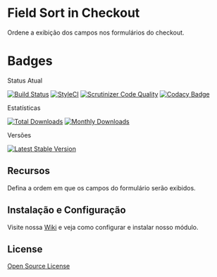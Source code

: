 # Field Sort in Checkout

Ordene a exibição dos campos nos formulários do checkout.

# Badges

Status Atual

[![Build Status](https://app.travis-ci.com/elisei/field-sort-in-checkout.svg?branch=Magento%402.3)](https://app.travis-ci.com/elisei/field-sort-in-checkout)
[![StyleCI](https://github.styleci.io/repos/432329126/shield?branch=Magento@2.3)](https://github.styleci.io/repos/432329126?branch=Magento@2.3)
[![Scrutinizer Code Quality](https://scrutinizer-ci.com/g/elisei/field-sort-in-checkout/badges/quality-score.png?b=Magento%402.4)](https://scrutinizer-ci.com/g/elisei/field-sort-in-checkout/)
[![Codacy Badge](https://app.codacy.com/project/badge/Grade/939d6dc3ac134fb384b67075bda95022)](https://www.codacy.com/gh/elisei/field-sort-in-checkout/dashboard?utm_source=github.com&amp;utm_medium=referral&amp;utm_content=elisei/field-sort-in-checkout&amp;utm_campaign=Badge_Grade)

Estatísticas

[![Total Downloads](https://poser.pugx.org/o2ti/field-sort-in-checkout/downloads)](https://packagist.org/packages/o2ti/field-sort-in-checkout)
[![Monthly Downloads](https://poser.pugx.org/o2ti/field-sort-in-checkout/d/monthly)](https://packagist.org/packages/o2ti/field-sort-in-checkout)

Versões

[![Latest Stable Version](https://poser.pugx.org/o2ti/field-sort-in-checkout/v/stable)](https://packagist.org/packages/o2ti/field-sort-in-checkout)

## Recursos

Defina a ordem em que os campos do formulário serão exibidos.

## Instalação e Configuração

Visite nossa [Wiki](wiki) e veja como configurar e instalar nosso módulo.

## License

[Open Source License](LICENSE.txt)
